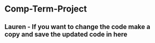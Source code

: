 # Comp-Term-Project

## Lauren - If you want to change the code make a copy and save the updated code in here
